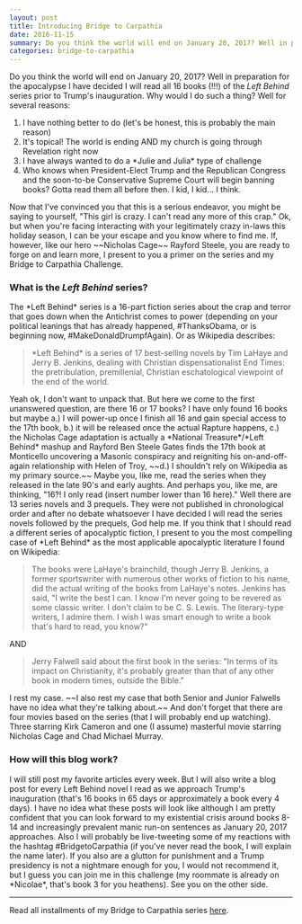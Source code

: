 ```yaml
---
layout: post
title: Introducing Bridge to Carpathia
date: 2016-11-15
summary: Do you think the world will end on January 20, 2017? Well in preparation for the apocalypse I have decided I will read all 16 books (!!!) of the *Left Behind* series prior to Trump's inauguration...
categories: bridge-to-carpathia
---
```

Do you think the world will end on January 20, 2017? Well in preparation for the apocalypse I have decided I will read all 16 books (!!!) of the *Left Behind* series prior to Trump's inauguration. Why would I do such a thing? Well for several reasons:
<ol>
<li>I have nothing better to do (let's be honest, this is probably the main reason)</li>
<li>It's topical! The world is ending AND my church is going through Revelation right now</li>
<li>I have always wanted to do a *Julie and Julia* type of challenge</li>
<li>Who knows when President-Elect Trump and the Republican Congress and the soon-to-be Conservative Supreme Court will begin banning books? Gotta read them all before then. I kid, I kid... I think.</li>
</ol>
Now that I've convinced you that this is a serious endeavor, you might be saying to yourself, "This girl is crazy. I can't read any more of this crap." Ok, but when you're facing interacting with your legitimately crazy in-laws this holiday season, I can be your escape and you know where to find me. If, however, like our hero ~~Nicholas Cage~~ Rayford Steele, you are ready to forge on and learn more, I present to you a primer on the series and my Bridge to Carpathia Challenge.
<h3>What is the <em>Left Behind</em> series?</h3>
The *Left Behind* series is a 16-part fiction series about the crap and terror that goes down when the Antichrist comes to power (depending on your political leanings that has already happened, #ThanksObama, or is beginning now, #MakeDonaldDrumpfAgain). Or as Wikipedia describes:
<blockquote>*Left Behind* is a series of 17 best-selling novels by Tim LaHaye and Jerry B. Jenkins, dealing with Christian dispensationalist End Times: the pretribulation, premillenial, Christian eschatological viewpoint of the end of the world.</blockquote>
Yeah ok, I don't want to unpack that. But here we come to the first unanswered question, are there 16 or 17 books? I have only found 16 books but maybe a.) I will power-up once I finish all 16 and gain special access to the 17th book, b.) it will be released once the actual Rapture happens, c.) the Nicholas Cage adaptation is actually a *National Treasure*/*Left Behind* mashup and Rayford Ben Steele Gates finds the 17th book at Monticello uncovering a Masonic conspiracy and reigniting his on-and-off-again relationship with Helen of Troy, ~~d.) I shouldn't rely on Wikipedia as my primary source.~~ Maybe you, like me, read the series when they released in the late 90's and early aughts. And perhaps you, like me, are thinking, "16?! I only read (insert number lower than 16 here)." Well there are 13 series novels and 3 prequels. They were not published in chronological order and after no debate whatsoever I have decided I will read the series novels followed by the prequels, God help me.
If you think that I should read a different series of apocalyptic fiction, I present to you the most compelling case of *Left Behind* as the most applicable apocalyptic literature I found on Wikipedia:
<blockquote>The books were LaHaye's brainchild, though Jerry B. Jenkins, a former sportswriter with numerous other works of fiction to his name, did the actual writing of the books from LaHaye's notes. Jenkins has said, "I write the best I can. I know I'm never going to be revered as some classic writer. I don't claim to be C. S. Lewis. The literary-type writers, I admire them. I wish I was smart enough to write a book that's hard to read, you know?"</blockquote>
AND
<blockquote>Jerry Falwell said about the first book in the series: "In terms of its impact on Christianity, it's probably greater than that of any other book in modern times, outside the Bible."</blockquote>
I rest my case. ~~I also rest my case that both Senior and Junior Falwells have no idea what they're talking about.~~
And don't forget that there are four movies based on the series (that I will probably end up watching). Three starring Kirk Cameron and one (I assume) masterful movie starring Nicholas Cage and Chad Michael Murray.
<h3>How will this blog work?</h3>
I will still post my favorite articles every week. But I will also write a blog post for every Left Behind novel I read as we approach Trump's inauguration (that's 16 books in 65 days or approximately a book every 4 days). I have no idea what these posts will look like although I am pretty confident that you can look forward to my existential crisis around books 8-14 and increasingly prevalent manic run-on sentences as January 20, 2017 approaches. Also I will probably be live-tweeting some of my reactions with the hashtag #BridgetoCarpathia (if you've never read the book, I will explain the name later). If you also are a glutton for punishment and a Trump presidency is not a nightmare enough for you, I would not recommend it, but I guess you can join me in this challenge (my roommate is already on *Nicolae*, that's book 3 for you heathens). See you on the other side.
<hr>
Read all installments of my Bridge to Carpathia series <a href="https://hsureads.github.io/category/bridge-to-carpathia/">here</a>.
